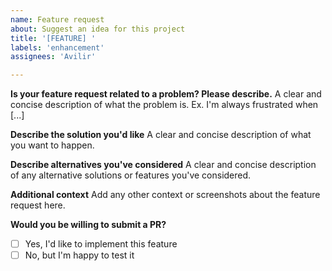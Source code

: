 ```yaml
---
name: Feature request
about: Suggest an idea for this project
title: '[FEATURE] '
labels: 'enhancement'
assignees: 'Avilir'

---
```


**Is your feature request related to a problem? Please describe.**
A clear and concise description of what the problem is. Ex. I'm always frustrated when [...]

**Describe the solution you'd like**
A clear and concise description of what you want to happen.

**Describe alternatives you've considered**
A clear and concise description of any alternative solutions or features you've considered.

**Additional context**
Add any other context or screenshots about the feature request here.

**Would you be willing to submit a PR?**
- [ ] Yes, I'd like to implement this feature
- [ ] No, but I'm happy to test it
